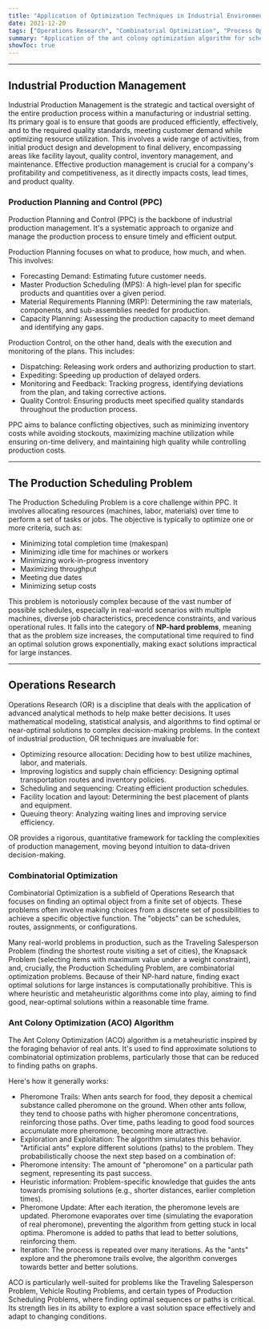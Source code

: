 ```yaml
---
title: "Application of Optimization Techniques in Industrial Environments"
date: 2021-12-20
tags: ["Operations Research", "Combinatorial Optimization", "Process Optimization"]
summary: "Application of the ant colony optimization algorithm for scheduling items in assembly lines."
showToc: true
---
```


---

## Industrial Production Management

Industrial Production Management is the strategic and tactical oversight of the entire production process within a manufacturing or industrial setting. Its primary goal is to ensure that goods are produced efficiently, effectively, and to the required quality standards, meeting customer demand while optimizing resource utilization. This involves a wide range of activities, from initial product design and development to final delivery, encompassing areas like facility layout, quality control, inventory management, and maintenance. Effective production management is crucial for a company's profitability and competitiveness, as it directly impacts costs, lead times, and product quality.

### Production Planning and Control (PPC)

Production Planning and Control (PPC) is the backbone of industrial production management. It's a systematic approach to organize and manage the production process to ensure timely and efficient output.

Production Planning focuses on what to produce, how much, and when. This involves:
* Forecasting Demand: Estimating future customer needs.
* Master Production Scheduling (MPS): A high-level plan for specific products and quantities over a given period.
* Material Requirements Planning (MRP): Determining the raw materials, components, and sub-assemblies needed for production.
* Capacity Planning: Assessing the production capacity to meet demand and identifying any gaps.

Production Control, on the other hand, deals with the execution and monitoring of the plans. This includes:
* Dispatching: Releasing work orders and authorizing production to start.
* Expediting: Speeding up production of delayed orders.
* Monitoring and Feedback: Tracking progress, identifying deviations from the plan, and taking corrective actions.
* Quality Control: Ensuring products meet specified quality standards throughout the production process.

PPC aims to balance conflicting objectives, such as minimizing inventory costs while avoiding stockouts, maximizing machine utilization while ensuring on-time delivery, and maintaining high quality while controlling production costs.

---

## The Production Scheduling Problem

The Production Scheduling Problem is a core challenge within PPC. It involves allocating resources (machines, labor, materials) over time to perform a set of tasks or jobs. The objective is typically to optimize one or more criteria, such as:

* Minimizing total completion time (makespan)
* Minimizing idle time for machines or workers
* Minimizing work-in-progress inventory
* Maximizing throughput
* Meeting due dates
* Minimizing setup costs

This problem is notoriously complex because of the vast number of possible schedules, especially in real-world scenarios with multiple machines, diverse job characteristics, precedence constraints, and various operational rules. It falls into the category of **NP-hard problems**, meaning that as the problem size increases, the computational time required to find an optimal solution grows exponentially, making exact solutions impractical for large instances.

---

## Operations Research

Operations Research (OR) is a discipline that deals with the application of advanced analytical methods to help make better decisions. It uses mathematical modeling, statistical analysis, and algorithms to find optimal or near-optimal solutions to complex decision-making problems. In the context of industrial production, OR techniques are invaluable for:

* Optimizing resource allocation: Deciding how to best utilize machines, labor, and materials.
* Improving logistics and supply chain efficiency: Designing optimal transportation routes and inventory policies.
* Scheduling and sequencing: Creating efficient production schedules.
* Facility location and layout: Determining the best placement of plants and equipment.
* Queuing theory: Analyzing waiting lines and improving service efficiency.

OR provides a rigorous, quantitative framework for tackling the complexities of production management, moving beyond intuition to data-driven decision-making.

### Combinatorial Optimization

Combinatorial Optimization is a subfield of Operations Research that focuses on finding an optimal object from a finite set of objects. These problems often involve making choices from a discrete set of possibilities to achieve a specific objective function. The "objects" can be schedules, routes, assignments, or configurations.

Many real-world problems in production, such as the Traveling Salesperson Problem (finding the shortest route visiting a set of cities), the Knapsack Problem (selecting items with maximum value under a weight constraint), and, crucially, the Production Scheduling Problem, are combinatorial optimization problems. Because of their NP-hard nature, finding exact optimal solutions for large instances is computationally prohibitive. This is where heuristic and metaheuristic algorithms come into play, aiming to find good, near-optimal solutions within a reasonable time frame.

### Ant Colony Optimization (ACO) Algorithm

The Ant Colony Optimization (ACO) algorithm is a metaheuristic inspired by the foraging behavior of real ants. It's used to find approximate solutions to combinatorial optimization problems, particularly those that can be reduced to finding paths on graphs.

Here's how it generally works:

* Pheromone Trails: When ants search for food, they deposit a chemical substance called pheromone on the ground. When other ants follow, they tend to choose paths with higher pheromone concentrations, reinforcing those paths. Over time, paths leading to good food sources accumulate more pheromone, becoming more attractive.
* Exploration and Exploitation: The algorithm simulates this behavior. "Artificial ants" explore different solutions (paths) to the problem. They probabilistically choose the next step based on a combination of:
* Pheromone intensity: The amount of "pheromone" on a particular path segment, representing its past success.
* Heuristic information: Problem-specific knowledge that guides the ants towards promising solutions (e.g., shorter distances, earlier completion times).
* Pheromone Update: After each iteration, the pheromone levels are updated. Pheromone evaporates over time (simulating the evaporation of real pheromone), preventing the algorithm from getting stuck in local optima. Pheromone is added to paths that lead to better solutions, reinforcing them.
* Iteration: The process is repeated over many iterations. As the "ants" explore and the pheromone trails evolve, the algorithm converges towards better and better solutions.

ACO is particularly well-suited for problems like the Traveling Salesperson Problem, Vehicle Routing Problems, and certain types of Production Scheduling Problems, where finding optimal sequences or paths is critical. Its strength lies in its ability to explore a vast solution space effectively and adapt to changing conditions.

